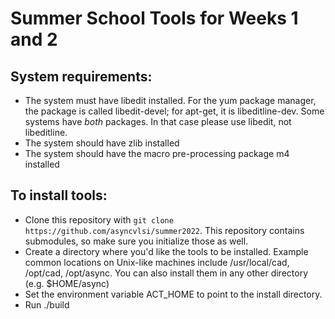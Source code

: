 # Summer School Tools for Weeks 1 and 2

## System requirements:

   * The system must have libedit installed. For the yum package manager, the
     package is called libedit-devel; for apt-get, it is libeditline-dev. Some
     systems have *both* packages. In that case please use libedit, not libeditline.
   * The system should have zlib installed
   * The system should have the macro pre-processing package m4 installed

## To install tools:
 
  * Clone this repository with `git clone https://github.com/asyncvlsi/summer2022`. This repository contains submodules, so make sure you initialize those as well.
   * Create a directory where you'd like the tools to be installed. Example
     common locations on Unix-like machines include /usr/local/cad, /opt/cad, /opt/async. You can also install them in any other directory (e.g. $HOME/async)
   * Set the environment variable ACT_HOME to point to the install directory.
   * Run ./build
